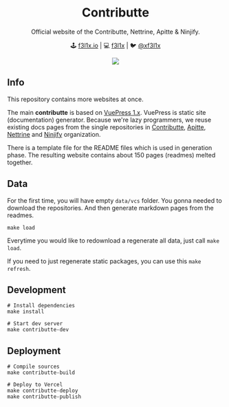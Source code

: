 <h1 align=center>Contributte</h1>

<p align=center>
Official website of the Contributte, Nettrine, Apitte & Ninjify.
</p>

<p align=center>
🕹 <a href="https://f3l1x.io">f3l1x.io</a> | 💻 <a href="https://github.com/f3l1x">f3l1x</a> | 🐦 <a href="https://twitter.com/xf3l1x">@xf3l1x</a>
</p>

<p align=center>
  <a href="https://contributte.org"><img src="https://raw.githubusercontent.com/contributte/website/master/.assets/contributte.png"></a>
</p>  

## Info

This repository contains more websites at once.

The main **contributte** is based on [VuePress 1.x](https://v1.vuepress.vuejs.org/). VuePress is static site (documentation) generator.
Because we're lazy programmers, we reuse existing docs pages from the single repositories in [Contributte](https://github.com/contributte), 
[Apitte](https://github.com/apitte), [Nettrine](https://github.com/nettrine) and [Ninjify](https://github.com/ninjify) organization.

There is a template file for the README files which is used in generation phase. The resulting website contains about 150 pages (readmes) melted together.

## Data

For the first time, you will have empty `data/vcs` folder. You gonna needed
to download the repositories. And then generate markdown pages from the readmes.

```
make load
```

Everytime you would like to redownload a regenerate all data, just call `make load`.

If you need to just regenerate static packages, you can use this `make refresh`.

## Development

```
# Install dependencies
make install
```

```
# Start dev server 
make contributte-dev
```


## Deployment

```
# Compile sources
make contributte-build
```

```
# Deploy to Vercel
make contributte-deploy
make contributte-publish
```
